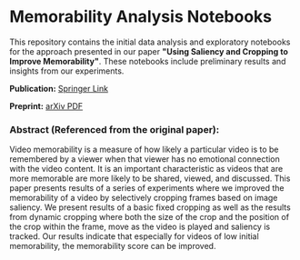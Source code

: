 # Memorability Analysis Notebooks

This repository contains the initial data analysis and exploratory notebooks for the approach presented in our paper **"Using Saliency and Cropping to Improve Memorability"**. These notebooks include preliminary results and insights from our experiments.

**Publication:** [Springer Link](https://link.springer.com/chapter/10.1007/978-3-031-53305-1_26)

**Preprint:** [arXiv PDF](https://arxiv.org/pdf/2309.11881)


### Abstract (Referenced from the original paper):
Video memorability is a measure of how likely a particular
video is to be remembered by a viewer when that viewer has no emotional
connection with the video content. It is an important characteristic as
videos that are more memorable are more likely to be shared, viewed, and
discussed. This paper presents results of a series of experiments where
we improved the memorability of a video by selectively cropping frames
based on image saliency. We present results of a basic fixed cropping as
well as the results from dynamic cropping where both the size of the crop
and the position of the crop within the frame, move as the video is played
and saliency is tracked. Our results indicate that especially for videos of
low initial memorability, the memorability score can be improved.
